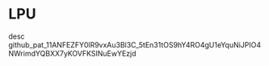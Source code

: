 # LPU
desc
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
